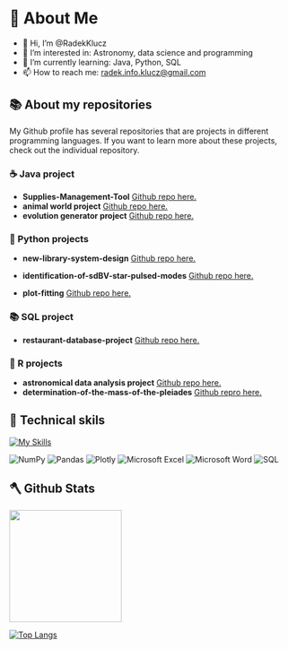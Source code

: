 # :milky_way: About Me
- 👋 Hi, I’m @RadekKlucz
- 👀 I’m interested in: Astronomy, data science and programming
- 🌱 I’m currently learning: Java, Python, SQL
- 📫 How to reach me: radek.info.klucz@gmail.com
<!--- - 💞️ I’m looking to collaborate on ... --->

## :books: About my repositories

My Github profile has several repositories that are projects in different programming languages. If you want to learn more about these projects, check out the individual repository. 

### ☕ Java project

- **Supplies-Management-Tool** [Github repo here.](https://github.com/RadekKlucz/Supplies-Management-Tool)
- **animal world project** [Github repo here.](https://github.com/RadekKlucz/Animal-world-project)
- **evolution generator project** [Github repo here.](https://github.com/RadekKlucz/Evolution-Generator-project)
  
### :snake: Python projects

- **new-library-system-design** [Github repo here.](https://github.com/RadekKlucz/new-library-system-design)

- **identification-of-sdBV-star-pulsed-modes** [Github repo here.](https://github.com/RadekKlucz/identification-of-sdBV-star-pulsed-modes)

- **plot-fitting** [Github repo here.](https://github.com/RadekKlucz/plot-fitting-project)


### 📚 SQL project
 - **restaurant-database-project** [Github repo here.](https://github.com/RadekKlucz/restaurant-database-project)

### :rooster: R projects
- **astronomical data analysis project** [Github repo here.](https://github.com/RadekKlucz/astronomical-data-analysis-project)
- **determination-of-the-mass-of-the-pleiades** [Github repro here.](https://github.com/RadekKlucz/determination-of-the-mass-of-the-pleiades)


## :briefcase: Technical skils

<!-- ![Python](https://img.shields.io/badge/python-3670A0?style=for-the-badge&logo=python&logoColor=ffdd54) -->
<!-- ![R](https://img.shields.io/badge/r-%23276DC3.svg?style=for-the-badge&logo=r&logoColor=white) -->
<!-- ![Docker](https://img.shields.io/badge/docker-%230db7ed.svg?style=for-the-badge&logo=docker&logoColor=white) -->
<!-- ![C](https://img.shields.io/badge/c-%2300599C.svg?style=for-the-badge&logo=c&logoColor=white) -->
<!-- ![Linux](https://img.shields.io/badge/Linux-FCC624?style=for-the-badge&logo=linux&logoColor=black) -->
<!-- ![LaTeX](https://img.shields.io/badge/latex-%23008080.svg?style=for-the-badge&logo=latex&logoColor=white) -->

[![My Skills](https://skillicons.dev/icons?i=git,bash,c,cpp,docker,java,latex,linux,py,r)](https://skillicons.dev)

![NumPy](https://img.shields.io/badge/numpy-%23013243.svg?style=for-the-badge&logo=numpy&logoColor=white)
![Pandas](https://img.shields.io/badge/pandas-%23150458.svg?style=for-the-badge&logo=pandas&logoColor=white)
![Plotly](https://img.shields.io/badge/Plotly-%233F4F75.svg?style=for-the-badge&logo=plotly&logoColor=white)
![Microsoft Excel](https://img.shields.io/badge/Microsoft_Excel-217346?style=for-the-badge&logo=microsoft-excel&logoColor=white)
![Microsoft Word](https://img.shields.io/badge/Microsoft_Word-2B579A?style=for-the-badge&logo=microsoft-word&logoColor=white)
![SQL](https://img.shields.io/badge/mysql-%2300f.svg?style=for-the-badge&logo=mysql&logoColor=white)

## :axe: Github Stats
<!---
[![Anurag’s github stats](https://github-readme-stats.vercel.app/api?username=RadekKlucz&show_icons=true&theme=Default)](https://github.com/RadekKlucz)
--->
<a href="https://github.com/RadekKlucz/github-readme-stats">
  <img height=200 align="center" src="https://github-readme-stats.vercel.app/api?username=RadekKlucz" />

 ![Top Langs](https://github-readme-stats.vercel.app/api/top-langs/?username=RadekKlucz\&layout=compact)
<!---
![image](https://github-readme-stats.vercel.app/api/top-langs/?username=RadekKlucz&layout=compact&langs_count=8&hide_border=true&title_color=blue&icon_color=000000&text_color=000000&bg_color=ffffff)

![Top Langs](https://github-readme-stats.vercel.app/api/top-langs/?username=RadekKlucz&exclude_repo=github-readme-stats,RadekKlucz.github.io)
--->

<!---
RadekKlucz/RadekKlucz is a ✨ special ✨ repository because its `README.md` (this file) appears on your GitHub profile.
You can click the Preview link to take a look at your changes.
--->



